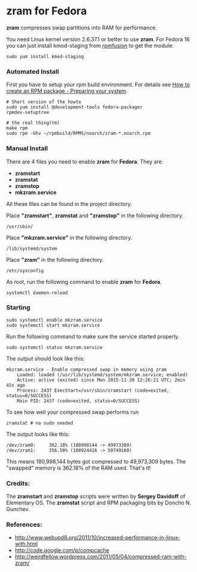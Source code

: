 # zram for Fedora

__zram__ compresses swap partitions into RAM for performance.

You need Linux kernel version 2.6.37.1 or better to use 
__zram__. For Fedora 16 you can just install kmod-staging from
[rpmfusion](http://rpmfusion.org/Configuration/) to get the module:

    sudo yum install kmod-staging

### Automated Install

First you have to setup your rpm build environment. For details see
[How to create an RPM package - Preparing your system](http://fedoraproject.org/wiki/How_to_create_an_RPM_package#Preparing_your_system).

    # Short version of the howto
    sudo yum install @development-tools fedora-packager
    rpmdev-setuptree

    # the real thing(tm)
    make rpm
    sudo rpm -Uhv ~/rpmbuild/RPMS/noarch/zram-*.noarch.rpm

### Manual Install

There are 4 files you need to enable __zram__ for __Fedora__. They
are:

* __zramstart__
* __zramstat__
* __zramstop__
* __mkzram.service__

All these files can be found in the project directory.

Place __"zramstart"__, __zramstat__ and __"zramstop"__ in the following directory.

    /usr/sbin/

Place __"mkzram.service"__ in the following directory.

    /lib/systemd/system

Place __"zram"__ in the following directory.

    /etc/sysconfig

As root, run the following command to enable __zram__ for __Fedora__.

    systemctl daemon-reload

### Starting

    sudo systemctl enable mkzram.service
    sudo systemctl start mkzram.service

Run the following command to make sure the service started properly.

    sudo systemctl status mkzram.service

The output should look like this:

    mkzram.service - Enable compressed swap in memory using zram
        Loaded: loaded (/usr/lib/systemd/system/mkzram.service; enabled)
        Active: active (exited) since Mon 2015-11-30 12:26:21 UTC; 2min 45s ago
        Process: 2437 ExecStart=/usr/sbin/zramstart (code=exited, status=0/SUCCESS)
        Main PID: 2437 (code=exited, status=0/SUCCESS)

To see how well your compressed swap performs run

    zramstat # no sudo needed

The output looks like this:

    /dev/zram0:     362.18% (180998144 -> 49973309)
    /dev/zram1:     356.50% (180924416 -> 50749160)

This means 180,998,144 bytes got compressed to 49,973,309 bytes. The "swapped"
memory is 362.18% of the RAM used. That's it!

### Credits:

The __zramstart__ and __zramstop__ scripts were written by __Sergey
Davidoff__ of Elementary OS.
The __zramstat__ script and RPM packaging bits by Doncho N. Gunchev.

### References:

* http://www.webupd8.org/2011/10/increased-performance-in-linux-with.html
* http://code.google.com/p/compcache
* http://weirdfellow.wordpress.com/2011/05/04/compressed-ram-with-zram/

